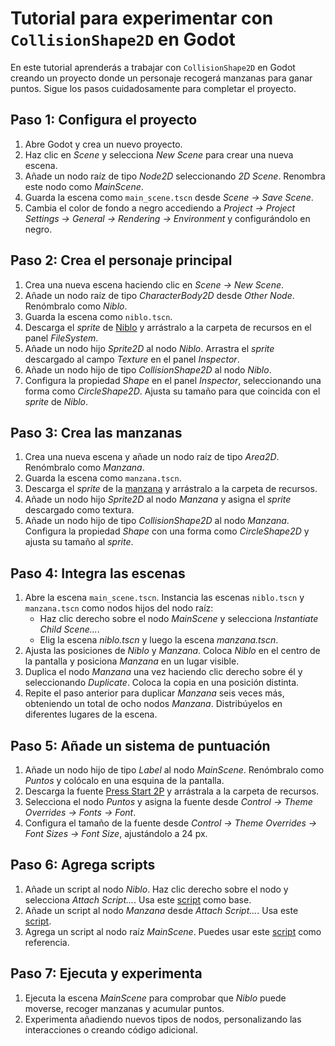 # Tutorial para experimentar con `CollisionShape2D` en Godot

En este tutorial aprenderás a trabajar con `CollisionShape2D` en Godot creando un proyecto donde un personaje recogerá manzanas para ganar puntos. Sigue los pasos cuidadosamente para completar el proyecto.

## Paso 1: Configura el proyecto

1. Abre Godot y crea un nuevo proyecto.
2. Haz clic en *Scene* y selecciona *New Scene* para crear una nueva escena.
3. Añade un nodo raíz de tipo *Node2D* seleccionando *2D Scene*. Renombra este nodo como *MainScene*.
4. Guarda la escena como `main_scene.tscn` desde *Scene → Save Scene*.
5. Cambia el color de fondo a negro accediendo a *Project → Project Settings → General → Rendering → Environment* y configurándolo en negro.

## Paso 2: Crea el personaje principal

1. Crea una nueva escena haciendo clic en *Scene → New Scene*.
2. Añade un nodo raíz de tipo *CharacterBody2D* desde *Other Node*. Renómbralo como *Niblo*.
3. Guarda la escena como `niblo.tscn`.
4. Descarga el *sprite* de [Niblo](https://raw.githubusercontent.com/milq/milq.github.io/master/cursos/pria/src/godot/sprites/niblo.png) y arrástralo a la carpeta de recursos en el panel *FileSystem*.
5. Añade un nodo hijo *Sprite2D* al nodo *Niblo*. Arrastra el *sprite* descargado al campo *Texture* en el panel *Inspector*.
6. Añade un nodo hijo de tipo *CollisionShape2D* al nodo *Niblo*.
7. Configura la propiedad *Shape* en el panel *Inspector*, seleccionando una forma como *CircleShape2D*. Ajusta su tamaño para que coincida con el *sprite* de *Niblo*.

## Paso 3: Crea las manzanas

1. Crea una nueva escena y añade un nodo raíz de tipo *Area2D*. Renómbralo como *Manzana*.
2. Guarda la escena como `manzana.tscn`.
3. Descarga el *sprite* de la [manzana](https://raw.githubusercontent.com/milq/milq.github.io/master/cursos/pria/src/godot/sprites/manzana.png) y arrástralo a la carpeta de recursos.
4. Añade un nodo hijo *Sprite2D* al nodo *Manzana* y asigna el *sprite* descargado como textura.
5. Añade un nodo hijo de tipo *CollisionShape2D* al nodo *Manzana*. Configura la propiedad *Shape* con una forma como *CircleShape2D* y ajusta su tamaño al *sprite*.

## Paso 4: Integra las escenas

1. Abre la escena `main_scene.tscn`. Instancia las escenas `niblo.tscn` y `manzana.tscn` como nodos hijos del nodo raíz:
   - Haz clic derecho sobre el nodo *MainScene* y selecciona *Instantiate Child Scene...*.
   - Elig la escena *niblo.tscn* y luego la escena *manzana.tscn*.
2. Ajusta las posiciones de *Niblo* y *Manzana*. Coloca *Niblo* en el centro de la pantalla y posiciona *Manzana* en un lugar visible.
3. Duplica el nodo *Manzana* una vez haciendo clic derecho sobre él y seleccionando *Duplicate*. Coloca la copia en una posición distinta.
4. Repite el paso anterior para duplicar *Manzana* seis veces más, obteniendo un total de ocho nodos *Manzana*. Distribúyelos en diferentes lugares de la escena.

## Paso 5: Añade un sistema de puntuación

1. Añade un nodo hijo de tipo *Label* al nodo *MainScene*. Renómbralo como *Puntos* y colócalo en una esquina de la pantalla.
2. Descarga la fuente [Press Start 2P](https://fonts.google.com/specimen/Press+Start+2P) y arrástrala a la carpeta de recursos.
3. Selecciona el nodo *Puntos* y asigna la fuente desde *Control → Theme Overrides → Fonts → Font*.
4. Configura el tamaño de la fuente desde *Control → Theme Overrides → Font Sizes → Font Size*, ajustándolo a 24 px.

## Paso 6: Agrega scripts

1. Añade un script al nodo *Niblo*. Haz clic derecho sobre el nodo y selecciona *Attach Script...*. Usa este [script](https://github.com/milq/milq.github.io/blob/master/cursos/godot/scripts/player_eight_direction.gd) como base.
2. Añade un script al nodo *Manzana* desde *Attach Script...*. Usa este [script](https://github.com/milq/milq.github.io/blob/master/cursos/pria/src/godot/scripts/area_2d_manzana.gd).
3. Agrega un script al nodo raíz *MainScene*. Puedes usar este [script](https://github.com/milq/milq.github.io/blob/master/cursos/pria/src/godot/scripts/contador_manzanas.gd) como referencia.

## Paso 7: Ejecuta y experimenta

1. Ejecuta la escena *MainScene* para comprobar que *Niblo* puede moverse, recoger manzanas y acumular puntos.
2. Experimenta añadiendo nuevos tipos de nodos, personalizando las interacciones o creando código adicional.
